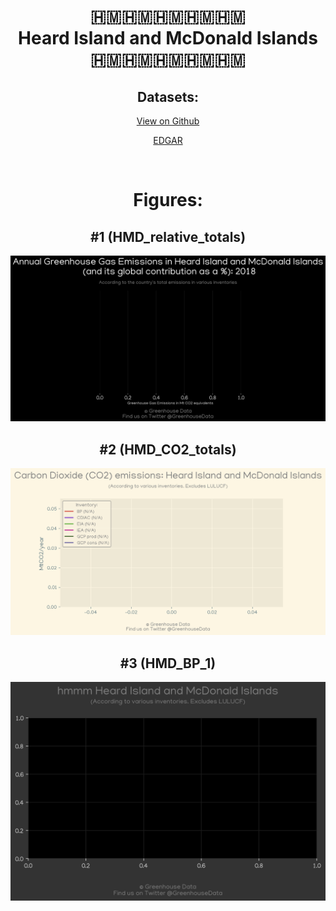 
<center>
<h1 align="center">
🇭🇲🇭🇲🇭🇲🇭🇲🇭🇲
<br>
Heard Island and McDonald Islands
<br>
🇭🇲🇭🇲🇭🇲🇭🇲🇭🇲
</h1>
<h2>Datasets:</h2>
<p><a href="https://github.com/dquintani/GreenhouseData/tree/master/country_data/HMD_Heard Island and McDonald Islands/data">View on Github</a>
<br></p><p><a href="data/HMD_EDGAR.csv">EDGAR</a></p><p><br></p>
<h1>Figures:</h1><h2>#1 (HMD_relative_totals)</h2>
<p><img alt="" src="figures/HMD_relative_totals.png" /></p><h2>#2 (HMD_CO2_totals)</h2>
<p><img alt="" src="figures/HMD_CO2_totals.png" /></p><h2>#3 (HMD_BP_1)</h2>
<p><img alt="" src="figures/HMD_BP_1.png" /></p>